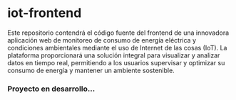 # iot-frontend
Este repositorio contendrá el código fuente del frontend de una innovadora aplicación web de monitoreo de consumo de energía eléctrica y condiciones ambientales mediante el uso de Internet de las cosas (IoT). La plataforma proporcionará una solución integral para visualizar y analizar datos en tiempo real, permitiendo a los usuarios supervisar y optimizar su consumo de energía y mantener un ambiente sostenible.

### Proyecto en desarrollo... 
